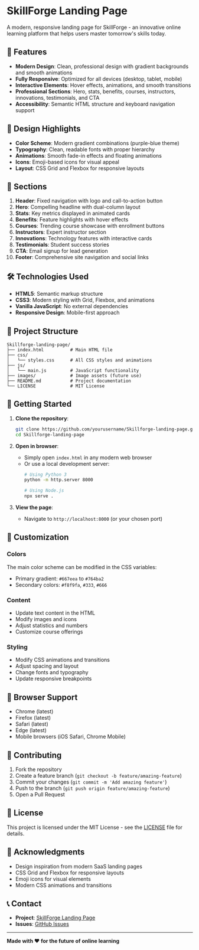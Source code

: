 # SkillForge Landing Page

A modern, responsive landing page for SkillForge - an innovative online learning platform that helps users master tomorrow's skills today.

## 🚀 Features

- **Modern Design**: Clean, professional design with gradient backgrounds and smooth animations
- **Fully Responsive**: Optimized for all devices (desktop, tablet, mobile)
- **Interactive Elements**: Hover effects, animations, and smooth transitions
- **Professional Sections**: Hero, stats, benefits, courses, instructors, innovations, testimonials, and CTA
- **Accessibility**: Semantic HTML structure and keyboard navigation support

## 🎨 Design Highlights

- **Color Scheme**: Modern gradient combinations (purple-blue theme)
- **Typography**: Clean, readable fonts with proper hierarchy
- **Animations**: Smooth fade-in effects and floating animations
- **Icons**: Emoji-based icons for visual appeal
- **Layout**: CSS Grid and Flexbox for responsive layouts

## 📱 Sections

1. **Header**: Fixed navigation with logo and call-to-action button
2. **Hero**: Compelling headline with dual-column layout
3. **Stats**: Key metrics displayed in animated cards
4. **Benefits**: Feature highlights with hover effects
5. **Courses**: Trending course showcase with enrollment buttons
6. **Instructors**: Expert instructor section
7. **Innovations**: Technology features with interactive cards
8. **Testimonials**: Student success stories
9. **CTA**: Email signup for lead generation
10. **Footer**: Comprehensive site navigation and social links

## 🛠️ Technologies Used

- **HTML5**: Semantic markup structure
- **CSS3**: Modern styling with Grid, Flexbox, and animations
- **Vanilla JavaScript**: No external dependencies
- **Responsive Design**: Mobile-first approach

## 📁 Project Structure

```
Skillforge-landing-page/
├── index.html          # Main HTML file
├── css/
│   └── styles.css      # All CSS styles and animations
├── js/
│   └── main.js         # JavaScript functionality
├── images/             # Image assets (future use)
├── README.md           # Project documentation
└── LICENSE             # MIT License
```

## 🚀 Getting Started

1. **Clone the repository**:
   ```bash
   git clone https://github.com/yourusername/Skillforge-landing-page.git
   cd Skillforge-landing-page
   ```

2. **Open in browser**:
   - Simply open `index.html` in any modern web browser
   - Or use a local development server:
     ```bash
     # Using Python 3
     python -m http.server 8000
     
     # Using Node.js
     npx serve .
     ```

3. **View the page**:
   - Navigate to `http://localhost:8000` (or your chosen port)

## 🎯 Customization

### Colors
The main color scheme can be modified in the CSS variables:
- Primary gradient: `#667eea` to `#764ba2`
- Secondary colors: `#f8f9fa`, `#333`, `#666`

### Content
- Update text content in the HTML
- Modify images and icons
- Adjust statistics and numbers
- Customize course offerings

### Styling
- Modify CSS animations and transitions
- Adjust spacing and layout
- Change fonts and typography
- Update responsive breakpoints

## 📱 Browser Support

- Chrome (latest)
- Firefox (latest)
- Safari (latest)
- Edge (latest)
- Mobile browsers (iOS Safari, Chrome Mobile)

## 🤝 Contributing

1. Fork the repository
2. Create a feature branch (`git checkout -b feature/amazing-feature`)
3. Commit your changes (`git commit -m 'Add amazing feature'`)
4. Push to the branch (`git push origin feature/amazing-feature`)
5. Open a Pull Request

## 📄 License

This project is licensed under the MIT License - see the [LICENSE](LICENSE) file for details.

## 🙏 Acknowledgments

- Design inspiration from modern SaaS landing pages
- CSS Grid and Flexbox for responsive layouts
- Emoji icons for visual elements
- Modern CSS animations and transitions

## 📞 Contact

- **Project**: [SkillForge Landing Page](https://github.com/yourusername/Skillforge-landing-page)
- **Issues**: [GitHub Issues](https://github.com/yourusername/Skillforge-landing-page/issues)

---

**Made with ❤️ for the future of online learning**
